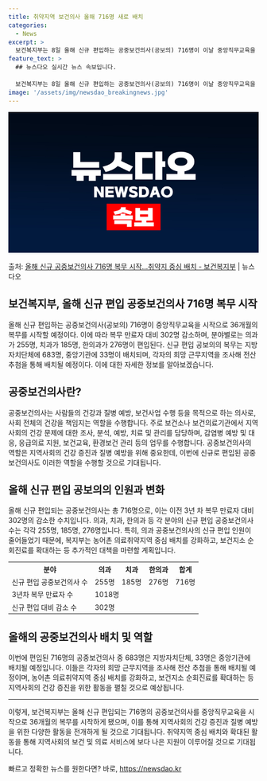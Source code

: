 ```yaml
---
title: 취약지역 보건의사 올해 716명 새로 배치
categories:
  - News
excerpt: >
  보건복지부는 8일 올해 신규 편입하는 공중보건의사(공보의) 716명이 이날 중앙직무교육을 시작으로 36개월의…
feature_text: >
  ## 뉴스다오 실시간 뉴스 속보입니다.

  보건복지부는 8일 올해 신규 편입하는 공중보건의사(공보의) 716명이 이날 중앙직무교육을 시작으로 36개월의…
image: '/assets/img/newsdao_breakingnews.jpg'
---
```


![뉴스다오 속보](/assets/img/newsdao_breakingnews.jpg)

<p>출처: <a href="https://newsdao.kr/3539" rel="dofollow">올해 신규 공중보건의사 716명 복무 시작…취약지 중심 배치 - 보건복지부</a> | 뉴스다오</p>

<h2 data-ke-size="size26">보건복지부, 올해 신규 편입 공중보건의사 716명 복무 시작</h2>
<p data-ke-size="size16">올해 신규 편입하는 공중보건의사(공보의) 716명이 중앙직무교육을 시작으로 36개월의 복무를 시작할 예정이다. 이에 따라 복무 만료자 대비 302명 감소하며, 분야별로는 의과가 255명, 치과가 185명, 한의과가 276명이 편입된다. 신규 편입 공보의의 복무는 지방자치단체에 683명, 중앙기관에 33명이 배치되며, 각자의 희망 근무지역을 조사해 전산 추첨을 통해 배치될 예정이다. 이에 대한 자세한 정보를 알아보겠습니다.</p>

<h2 data-ke-size="size26">공중보건의사란?</h2>
<p data-ke-size="size16">공중보건의사는 사람들의 건강과 질병 예방, 보건사업 수행 등을 목적으로 하는 의사로, 사회 전체의 건강을 책임지는 역할을 수행합니다. 주로 보건소나 보건의료기관에서 지역사회의 건강 문제에 대한 조사, 분석, 예방, 치료 및 관리를 담당하며, 감염병 예방 및 대응, 응급의료 지원, 보건교육, 환경보건 관리 등의 업무를 수행합니다. 공중보건의사의 역할은 지역사회의 건강 증진과 질병 예방을 위해 중요한데, 이번에 신규로 편입된 공중보건의사도 이러한 역할을 수행할 것으로 기대됩니다. </p>

<h2 data-ke-size="size26">올해 신규 편입 공보의의 인원과 변화</h2>
<p data-ke-size="size16">올해 신규 편입되는 공중보건의사는 총 716명으로, 이는 이전 3년 차 복무 만료자 대비 302명의 감소한 수치입니다. 의과, 치과, 한의과 등 각 분야의 신규 편입 공중보건의사 수는 각각 255명, 185명, 276명입니다. 특히, 의과 공중보건의사의 신규 편입 인원이 줄어들었기 때문에, 복지부는 농어촌 의료취약지역 중심 배치를 강화하고, 보건지소 순회진료를 확대하는 등 추가적인 대책을 마련할 계획입니다.</p>

<table>
	<tr>
		<th>분야</th>
		<th>의과</th>
		<th>치과</th>
		<th>한의과</th>
		<th>합계</th>
	</tr>
	<tr>
		<td>신규 편입 공중보건의사 수</td>
		<td>255명</td>
		<td>185명</td>
		<td>276명</td>
		<td>716명</td>
	</tr>
	<tr>
		<td>3년차 복무 만료자 수</td>
		<td colspan="4">1018명</td>
	</tr>
	<tr>
		<td>신규 편입 대비 감소 수</td>
		<td colspan="4">302명</td>
	</tr>
</table>

<h2 data-ke-size="size26">올해의 공중보건의사 배치 및 역할</h2>
<p data-ke-size="size16">이번에 편입된 716명의 공중보건의사 중 683명은 지방자치단체, 33명은 중앙기관에 배치될 예정입니다. 이들은 각자의 희망 근무지역을 조사해 전산 추첨을 통해 배치될 예정이며, 농어촌 의료취약지역 중심 배치를 강화하고, 보건지소 순회진료를 확대하는 등 지역사회의 건강 증진을 위한 활동을 펼칠 것으로 예상됩니다.</p>

<hr>

<p data-ke-size="size16">이렇게, 보건복지부는 올해 신규 편입되는 716명의 공중보건의사를 중앙직무교육을 시작으로 36개월의 복무를 시작하게 됐으며, 이를 통해 지역사회의 건강 증진과 질병 예방을 위한 다양한 활동을 전개하게 될 것으로 기대됩니다. 취약지역 중심 배치와 확대된 활동을 통해 지역사회의 보건 및 의료 서비스에 보다 나은 지원이 이루어질 것으로 기대됩니다.</p> 

빠르고 정확한 뉴스를 원한다면? 바로, <a href="https://newsdao.kr" rel="dofollow">https://newsdao.kr</a>


